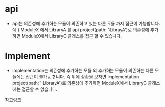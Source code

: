 

# api
 * api는 의존성에 추가하는 모듈이 의존하고 있는 다른 모듈 까지 접근이 가능합니다.
예 ) ModuleX 에서 LibraryA 를 api project(path: ':LibrayA')로 의존성에 추가하면 ModuleX에서 LibraryC 클래스를 접근 할 수 있습니다.

# implement
* implementation는 의존성에 추가하는 모듈 외 추가하는 모듈이 의존하는 다른 모듈에는 접근이 불가능 합니다. 즉 위에 상황을 보자면 implementation project(path: ':LibraryA')로 의존성에 추가하면 ModuleX에서 LibraryC 클래스에는 접근할 수 없습니다.

[참고링크](https://sikeeoh.github.io/2017/08/28/implementation-vs-api-android-gradle-plugin-3/)